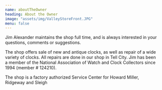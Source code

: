 ```yaml
---
name: aboutTheOwner
heading: About the Owner
image: "assets/img/ValleyStoreFront.JPG"
menu: false
---
```


Jim Alexander maintains the shop full time, and is always interested in your questions, comments or suggestions. 

The shop offers sale of new and antique clocks, as well as repair of a wide variety of clocks. All repairs are 
done in our shop in Tell City. Jim has been a member of the National Association of Watch and Clock Collectors 
since 1994 (member # 124210).
  
The shop is a factory authorized Service Center for Howard Miller, Ridgeway and Sleigh
